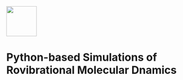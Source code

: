 <div align="left">
  <img src="https://github.com/CFEL-CMI/richmol/blob/develop/doc/richmol-logo.png" height="80px"/>
</div>

Python-based Simulations of Rovibrational Molecular Dnamics
===========================================================
